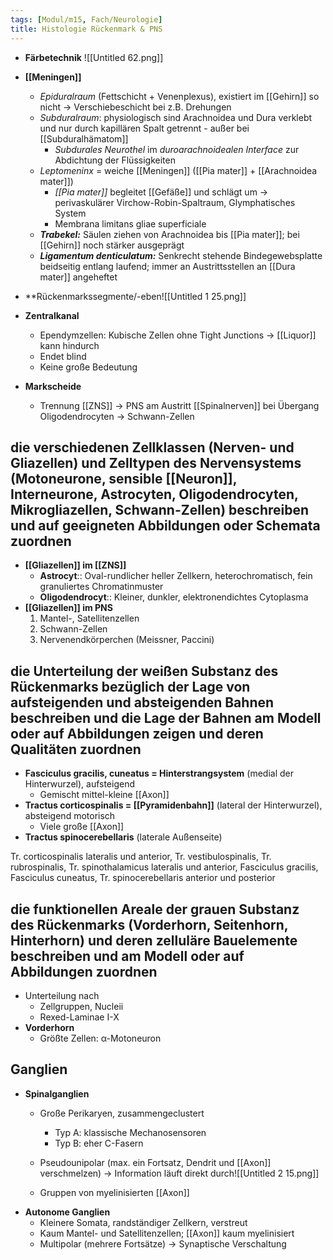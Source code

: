```yaml
---
tags: [Modul/m15, Fach/Neurologie]
title: Histologie Rückenmark & PNS
---
```

- **Färbetechnik** 
		![[Untitled 62.png]]

- **[[Meningen]]**
    - *Epiduralraum* (Fettschicht + Venenplexus), existiert im [[Gehirn]] so nicht → Verschiebeschicht bei z.B. Drehungen
    - *Subduralraum*: physiologisch sind Arachnoidea und Dura verklebt und nur durch kapillären Spalt getrennt - außer bei [[Subduralhämatom]]
        - *Subdurales Neurothel* im *duroarachnoidealen Interface* zur Abdichtung der Flüssigkeiten
    - *Leptomeninx* = weiche [[Meningen]] ([[Pia mater]] + [[Arachnoidea mater]])
        - *[[Pia mater]]* begleitet [[Gefäße]] und schlägt um → perivaskulärer Virchow-Robin-Spaltraum, Glymphatisches System
        - Membrana limitans gliae superficiale
    - ***Trabekel:*** Säulen ziehen von Arachnoidea bis [[Pia mater]]; bei [[Gehirn]] noch stärker ausgeprägt
    - ***Ligamentum denticulatum:*** Senkrecht stehende Bindegewebsplatte beidseitig entlang laufend; immer an Austrittsstellen an [[Dura mater]] angeheftet

- **Rückenmarkssegmente/-eben![[Untitled 1 25.png]]

- **Zentralkanal**
    - Ependymzellen: Kubische Zellen ohne Tight Junctions → [[Liquor]] kann hindurch
    - Endet blind
    - Keine große Bedeutung
- **Markscheide**
    - Trennung [[ZNS]] → PNS am Austritt [[Spinalnerven]] bei Übergang Oligodendrocyten → Schwann-Zellen

## die verschiedenen Zellklassen (Nerven- und Gliazellen) und Zelltypen des Nervensystems (Motoneurone, sensible [[Neuron]], Interneurone, Astrocyten, Oligodendrocyten, Mikrogliazellen, Schwann-Zellen) beschreiben und auf geeigneten Abbildungen oder Schemata zuordnen

- **[[Gliazellen]] im [[ZNS]]**
    - **Astrocyt**:: Oval-rundlicher heller Zellkern, heterochromatisch, fein granuliertes Chromatinmuster
    - **Oligodendrocyt**:: Kleiner, dunkler, elektronendichtes Cytoplasma
- **[[Gliazellen]] im PNS**
    1. Mantel-, Satellitenzellen
    2. Schwann-Zellen
    3. Nervenendkörperchen (Meissner, Paccini)

## die Unterteilung der weißen Substanz des Rückenmarks bezüglich der Lage von aufsteigenden und absteigenden Bahnen beschreiben und die Lage der Bahnen am Modell oder auf Abbildungen zeigen und deren Qualitäten zuordnen

- **Fasciculus gracilis, cuneatus = Hinterstrangsystem** (medial der Hinterwurzel), aufsteigend
    - Gemischt mittel-kleine [[Axon]]
- **Tractus corticospinalis = [[Pyramidenbahn]]** (lateral der Hinterwurzel), absteigend motorisch
    - Viele große [[Axon]]
- **Tractus spinocerebellaris** (laterale Außenseite)

Tr. corticospinalis lateralis und anterior, Tr. vestibulospinalis, Tr. rubrospinalis, Tr. spinothalamicus lateralis und anterior, Fasciculus gracilis, Fasciculus cuneatus, Tr. spinocerebellaris anterior und posterior

## die funktionellen Areale der grauen Substanz des Rückenmarks (Vorderhorn, Seitenhorn, Hinterhorn) und deren zelluläre Bauelemente beschreiben und am Modell oder auf Abbildungen zuordnen

- Unterteilung nach
    - Zellgruppen, Nucleii
    - Rexed-Laminae I-X
- **Vorderhorn**
    - Größte Zellen: α-Motoneuron

## Ganglien

- **Spinalganglien**
    - Große Perikaryen, zusammengeclustert
        - Typ A: klassische Mechanosensoren
        - Typ B: eher C-Fasern
    - Pseudounipolar (max. ein Fortsatz, Dendrit und [[Axon]] verschmelzen) → Information läuft direkt durch![[Untitled 2 15.png]]

    - Gruppen von myelinisierten [[Axon]]
- **Autonome Ganglien**
    - Kleinere Somata, randständiger Zellkern, verstreut
    - Kaum Mantel- und Satellitenzellen; [[Axon]] kaum myelinisiert
    - Multipolar (mehrere Fortsätze) → Synaptische Verschaltung

